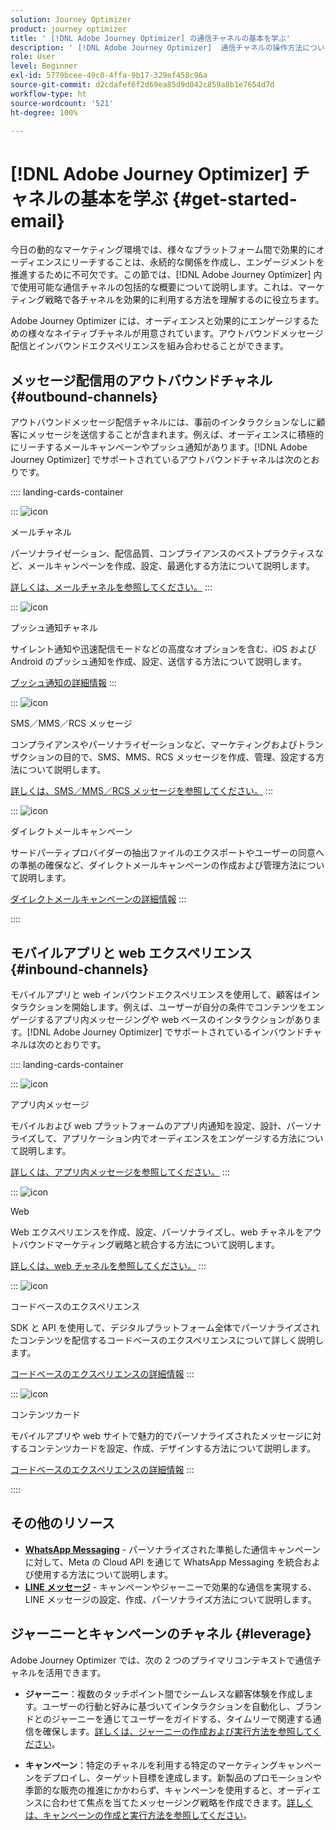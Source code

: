 ```yaml
---
solution: Journey Optimizer
product: journey optimizer
title: ' [!DNL Adobe Journey Optimizer] の通信チャネルの基本を学ぶ'
description: ' [!DNL Adobe Journey Optimizer]  通信チャネルの操作方法について説明します。'
role: User
level: Beginner
exl-id: 5779bcee-49c0-4ffa-9b17-329ef458c96a
source-git-commit: d2cdafef6f2d69ea85d9d042c859a8b1e7654d7d
workflow-type: ht
source-wordcount: '521'
ht-degree: 100%

---
```



# [!DNL Adobe Journey Optimizer] チャネルの基本を学ぶ {#get-started-email}

今日の動的なマーケティング環境では、様々なプラットフォーム間で効果的にオーディエンスにリーチすることは、永続的な関係を作成し、エンゲージメントを推進するために不可欠です。この節では、[!DNL Adobe Journey Optimizer] 内で使用可能な通信チャネルの包括的な概要について説明します。これは、マーケティング戦略で各チャネルを効果的に利用する方法を理解するのに役立ちます。

Adobe Journey Optimizer には、オーディエンスと効果的にエンゲージするための様々なネイティブチャネルが用意されています。アウトバウンドメッセージ配信とインバウンドエクスペリエンスを組み合わせることができます。

## メッセージ配信用のアウトバウンドチャネル {#outbound-channels}

アウトバウンドメッセージ配信チャネルには、事前のインタラクションなしに顧客にメッセージを送信することが含まれます。例えば、オーディエンスに積極的にリーチするメールキャンペーンやプッシュ通知があります。[!DNL Adobe Journey Optimizer] でサポートされているアウトバウンドチャネルは次のとおりです。

:::: landing-cards-container

:::
![icon](https://cdn.experienceleague.adobe.com/icons/envelope.svg)

メールチャネル

パーソナライゼーション、配信品質、コンプライアンスのベストプラクティスなど、メールキャンペーンを作成、設定、最適化する方法について説明します。

[詳しくは、メールチャネルを参照してください。](../../rp_landing_pages/email-landing-page.md)
:::

:::
![icon](https://cdn.experienceleague.adobe.com/icons/bell.svg)

プッシュ通知チャネル

サイレント通知や迅速配信モードなどの高度なオプションを含む、iOS および Android のプッシュ通知を作成、設定、送信する方法について説明します。

[プッシュ通知の詳細情報](../../rp_landing_pages/push-landing-page.md)
:::

:::
![icon](https://cdn.experienceleague.adobe.com/icons/comment-dots.svg)

SMS／MMS／RCS メッセージ

コンプライアンスやパーソナライゼーションなど、マーケティングおよびトランザクションの目的で、SMS、MMS、RCS メッセージを作成、管理、設定する方法について説明します。

[詳しくは、SMS／MMS／RCS メッセージを参照してください。](../../rp_landing_pages/sms-landing-page.md)
:::

:::
![icon](https://cdn.experienceleague.adobe.com/icons/mail-bulk.svg)

ダイレクトメールキャンペーン

サードパーティプロバイダーの抽出ファイルのエクスポートやユーザーの同意への準拠の確保など、ダイレクトメールキャンペーンの作成および管理方法について説明します。

[ダイレクトメールキャンペーンの詳細情報](../../rp_landing_pages/direct-mail-landing-page.md)
:::

::::

## モバイルアプリと web エクスペリエンス {#inbound-channels}

モバイルアプリと web インバウンドエクスペリエンスを使用して、顧客はインタラクションを開始します。例えば、ユーザーが自分の条件でコンテンツをエンゲージするアプリ内メッセージングや web ベースのインタラクションがあります。[!DNL Adobe Journey Optimizer] でサポートされているインバウンドチャネルは次のとおりです。

:::: landing-cards-container

:::
![icon](https://cdn.experienceleague.adobe.com/icons/mobile.svg)

アプリ内メッセージ

モバイルおよび web プラットフォームのアプリ内通知を設定、設計、パーソナライズして、アプリケーション内でオーディエンスをエンゲージする方法について説明します。

[詳しくは、アプリ内メッセージを参照してください。](../../rp_landing_pages/in-app-landing-page.md)
:::

:::
![icon](https://cdn.experienceleague.adobe.com/icons/globe.svg)

Web

Web エクスペリエンスを作成、設定、パーソナライズし、web チャネルをアウトバウンドマーケティング戦略と統合する方法について説明します。

[詳しくは、web チャネルを参照してください。](../../rp_landing_pages/web-landing-page.md)
:::

:::
![icon](https://cdn.experienceleague.adobe.com/icons/code.svg)

コードベースのエクスペリエンス

SDK と API を使用して、デジタルプラットフォーム全体でパーソナライズされたコンテンツを配信するコードベースのエクスペリエンスについて詳しく説明します。

[コードベースのエクスペリエンスの詳細情報](../../rp_landing_pages/code-based-experience-landing-page.md)
:::

:::
![icon](https://cdn.experienceleague.adobe.com/icons/id-card.svg)

コンテンツカード

モバイルアプリや web サイトで魅力的でパーソナライズされたメッセージに対するコンテンツカードを設定、作成、デザインする方法について説明します。

[コードベースのエクスペリエンスの詳細情報](../../rp_landing_pages/content-card-landing-page.md)
:::

::::


## その他のリソース

- **[WhatsApp Messaging](../../rp_landing_pages/whatsapp-landing-page.md)** - パーソナライズされた準拠した通信キャンペーンに対して、Meta の Cloud API を通じて WhatsApp Messaging を統合および使用する方法について説明します。
- **[LINE メッセージ](../../rp_landing_pages/line-landing-page.md)** - キャンペーンやジャーニーで効果的な通信を実現する、LINE メッセージの設定、作成、パーソナライズ方法について説明します。

## ジャーニーとキャンペーンのチャネル {#leverage}

Adobe Journey Optimizer では、次の 2 つのプライマリコンテキストで通信チャネルを活用できます。

- **ジャーニー**：複数のタッチポイント間でシームレスな顧客体験を作成します。ユーザーの行動と好みに基づいてインタラクションを自動化し、ブランドとのジャーニーを通じてユーザーをガイドする、タイムリーで関連する通信を確保します。[詳しくは、ジャーニーの作成および実行方法を参照してください](../building-journeys/journey-gs.md)。

- **キャンペーン**：特定のチャネルを利用する特定のマーケティングキャンペーンをデプロイし、ターゲット目標を達成します。新製品のプロモーションや季節的な販売の推進にかかわらず、キャンペーンを使用すると、オーディエンスに合わせて焦点を当てたメッセージング戦略を作成できます。[詳しくは、キャンペーンの作成と実行方法を参照してください](../campaigns/get-started-with-campaigns.md)。
